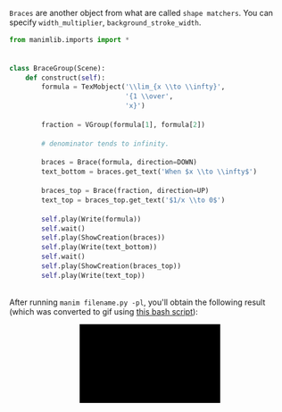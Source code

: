 `Braces` are another object from what are called `shape matchers`. 
You can specify `width_multiplier`, `background_stroke_width`.

```python
from manimlib.imports import *


class BraceGroup(Scene):
    def construct(self):
        formula = TexMobject('\\lim_{x \\to \\infty}',
                             '{1 \\over',
                             'x}')

        fraction = VGroup(formula[1], formula[2])
        
        # denominator tends to infinity.
        
        braces = Brace(formula, direction=DOWN)
        text_bottom = braces.get_text('When $x \\to \\infty$')

        braces_top = Brace(fraction, direction=UP)
        text_top = braces_top.get_text('$1/x \\to 0$')

        self.play(Write(formula))
        self.wait()
        self.play(ShowCreation(braces))
        self.play(Write(text_bottom))
        self.wait()
        self.play(ShowCreation(braces_top))
        self.play(Write(text_top))
        
```

After running `manim filename.py -pl`, you'll obtain the following result (which was converted to gif using [this bash script](https://github.com/aguiarandre/manim-training/blob/master/makegif.sh)):
<p align='center'><img src="../previews/braces.gif" width="50%"/> </p>